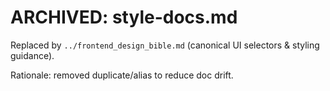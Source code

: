 # ARCHIVED: style-docs.md

Replaced by `../frontend_design_bible.md` (canonical UI selectors & styling guidance).

Rationale: removed duplicate/alias to reduce doc drift.
